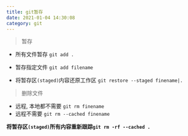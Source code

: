 ```yaml
---
title: git暂存
date: 2021-01-04 14:30:08
category: git
---
```


> 暂存

- 所有文件暂存 `git add .`
- 暂存指定文件 `git add filename`

- 将暂存区`(staged)`内容还原工作区 `git restore --staged finename|.`

> 删除文件

- 远程, 本地都不需要 `git rm finename`
- 远程不需要 `git rm --cached finename`

**将暂存区`(staged)`所有内容重新跟踪`git rm -rf --cached .`**
